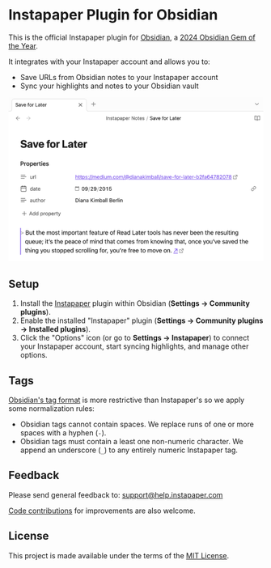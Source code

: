 # Instapaper Plugin for Obsidian

This is the official Instapaper plugin for [Obsidian](https://obsidian.md),
a [2024 Obsidian Gem of the Year](https://obsidian.md/blog/2024-goty-winners/).

It integrates with your Instapaper account and allows you to:

- Save URLs from Obsidian notes to your Instapaper account
- Sync your highlights and notes to your Obsidian vault

<img src="screenshot.png" width="640px"/>

## Setup

1. Install the [Instapaper](https://obsidian.md/plugins?id=instapaper) plugin within Obsidian (**Settings → Community plugins**).
2. Enable the installed "Instapaper" plugin (**Settings → Community plugins → Installed plugins**).
3. Click the "Options" icon (or go to **Settings → Instapaper**) to connect your Instapaper account, start syncing highlights, and manage other options.

## Tags

[Obsidian's tag format](https://help.obsidian.md/Editing+and+formatting/Tags#Tag+format) is more restrictive than Instapaper's so we apply some normalization rules:

- Obsidian tags cannot contain spaces. We replace runs of one or more spaces with a hyphen (`-`).
- Obsidian tags must contain a least one non-numeric character. We append an underscore (`_`) to any entirely numeric Instapaper tag.

## Feedback

Please send general feedback to: <support@help.instapaper.com>

[Code contributions](CONTRIBUTING.md) for improvements are also welcome.

## License

This project is made available under the terms of the [MIT License](LICENSE).
